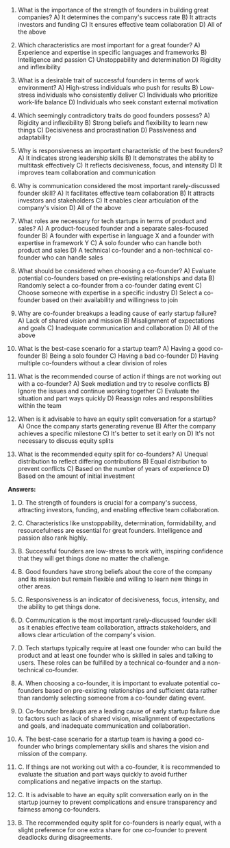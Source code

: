 1. What is the importance of the strength of founders in building great companies?
   A) It determines the company's success rate
   B) It attracts investors and funding
   C) It ensures effective team collaboration
   D) All of the above

2. Which characteristics are most important for a great founder?
   A) Experience and expertise in specific languages and frameworks
   B) Intelligence and passion
   C) Unstoppability and determination
   D) Rigidity and inflexibility

3. What is a desirable trait of successful founders in terms of work environment?
   A) High-stress individuals who push for results
   B) Low-stress individuals who consistently deliver
   C) Individuals who prioritize work-life balance
   D) Individuals who seek constant external motivation

4. Which seemingly contradictory traits do good founders possess?
   A) Rigidity and inflexibility
   B) Strong beliefs and flexibility to learn new things
   C) Decisiveness and procrastination
   D) Passiveness and adaptability

5. Why is responsiveness an important characteristic of the best founders?
   A) It indicates strong leadership skills
   B) It demonstrates the ability to multitask effectively
   C) It reflects decisiveness, focus, and intensity
   D) It improves team collaboration and communication

6. Why is communication considered the most important rarely-discussed founder skill?
   A) It facilitates effective team collaboration
   B) It attracts investors and stakeholders
   C) It enables clear articulation of the company's vision
   D) All of the above

7. What roles are necessary for tech startups in terms of product and sales?
   A) A product-focused founder and a separate sales-focused founder
   B) A founder with expertise in language X and a founder with expertise in framework Y
   C) A solo founder who can handle both product and sales
   D) A technical co-founder and a non-technical co-founder who can handle sales

8. What should be considered when choosing a co-founder?
   A) Evaluate potential co-founders based on pre-existing relationships and data
   B) Randomly select a co-founder from a co-founder dating event
   C) Choose someone with expertise in a specific industry
   D) Select a co-founder based on their availability and willingness to join

9. Why are co-founder breakups a leading cause of early startup failure?
   A) Lack of shared vision and mission
   B) Misalignment of expectations and goals
   C) Inadequate communication and collaboration
   D) All of the above

10. What is the best-case scenario for a startup team?
    A) Having a good co-founder
    B) Being a solo founder
    C) Having a bad co-founder
    D) Having multiple co-founders without a clear division of roles

11. What is the recommended course of action if things are not working out with a co-founder?
    A) Seek mediation and try to resolve conflicts
    B) Ignore the issues and continue working together
    C) Evaluate the situation and part ways quickly
    D) Reassign roles and responsibilities within the team

12. When is it advisable to have an equity split conversation for a startup?
    A) Once the company starts generating revenue
    B) After the company achieves a specific milestone
    C) It's better to set it early on
    D) It's not necessary to discuss equity splits

13. What is the recommended equity split for co-founders?
    A) Unequal distribution to reflect differing contributions
    B) Equal distribution to prevent conflicts
    C) Based on the number of years of experience
    D) Based on the amount of initial investment

**Answers:**

1. D. The strength of founders is crucial for a company's success, attracting investors, funding, and enabling effective team collaboration.

2. C. Characteristics like unstoppability, determination, formidability, and resourcefulness are essential for great founders. Intelligence and passion also rank highly.
3. B. Successful founders are low-stress to work with, inspiring confidence that they will get things done no matter the challenge.

4. B. Good founders have strong beliefs about the core of the company and its mission but remain flexible and willing to learn new things in other areas.
5. C. Responsiveness is an indicator of decisiveness, focus, intensity, and the ability to get things done.
6. D. Communication is the most important rarely-discussed founder skill as it enables effective team collaboration, attracts stakeholders, and allows clear articulation of the company's vision.

7. D. Tech startups typically require at least one founder who can build the product and at least one founder who is skilled in sales and talking to users. These roles can be fulfilled by a technical co-founder and a non-technical co-founder.

8. A. When choosing a co-founder, it is important to evaluate potential co-founders based on pre-existing relationships and sufficient data rather than randomly selecting someone from a co-founder dating event.
9. D. Co-founder breakups are a leading cause of early startup failure due to factors such as lack of shared vision, misalignment of expectations and goals, and inadequate communication and collaboration.
10. A. The best-case scenario for a startup team is having a good co-founder who brings complementary skills and shares the vision and mission of the company.
11. C. If things are not working out with a co-founder, it is recommended to evaluate the situation and part ways quickly to avoid further complications and negative impacts on the startup.
12. C. It is advisable to have an equity split conversation early on in the startup journey to prevent complications and ensure transparency and fairness among co-founders.
13. B. The recommended equity split for co-founders is nearly equal, with a slight preference for one extra share for one co-founder to prevent deadlocks during disagreements.
